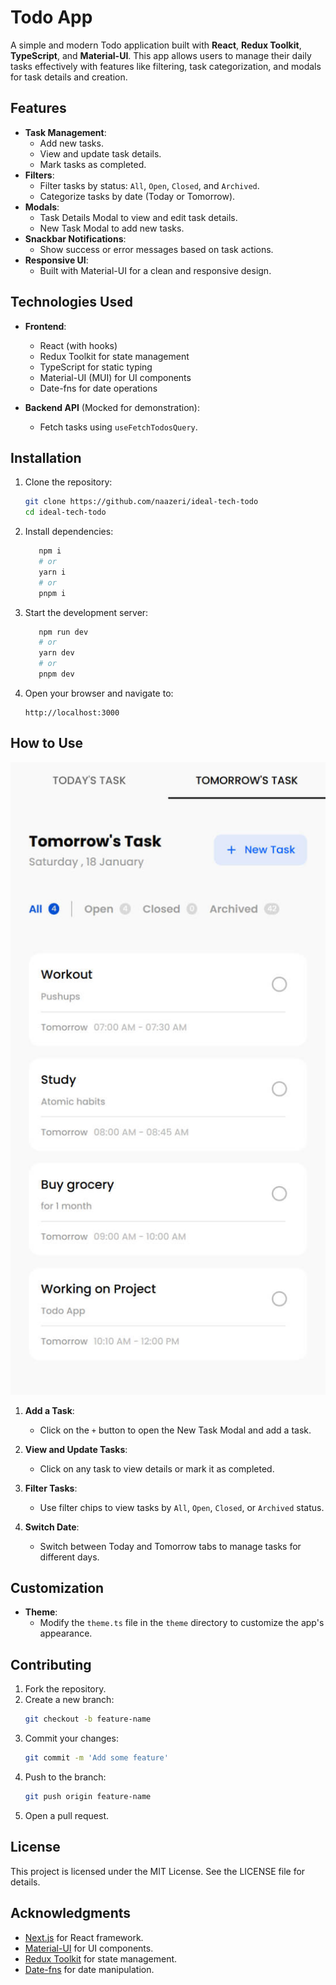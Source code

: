 # Todo App

A simple and modern Todo application built with **React**, **Redux Toolkit**, **TypeScript**, and **Material-UI**. This app allows users to manage their daily tasks effectively with features like filtering, task categorization, and modals for task details and creation.

## Features

- **Task Management**:
  - Add new tasks.
  - View and update task details.
  - Mark tasks as completed.
- **Filters**:
  - Filter tasks by status: `All`, `Open`, `Closed`, and `Archived`.
  - Categorize tasks by date (Today or Tomorrow).
- **Modals**:
  - Task Details Modal to view and edit task details.
  - New Task Modal to add new tasks.
- **Snackbar Notifications**:
  - Show success or error messages based on task actions.
- **Responsive UI**:
  - Built with Material-UI for a clean and responsive design.

## Technologies Used

- **Frontend**:

  - React (with hooks)
  - Redux Toolkit for state management
  - TypeScript for static typing
  - Material-UI (MUI) for UI components
  - Date-fns for date operations

- **Backend API** (Mocked for demonstration):
  - Fetch tasks using `useFetchTodosQuery`.

## Installation

1. Clone the repository:

   ```bash
   git clone https://github.com/naazeri/ideal-tech-todo
   cd ideal-tech-todo
   ```

2. Install dependencies:

   ```bash
      npm i
      # or
      yarn i
      # or
      pnpm i
   ```

3. Start the development server:

   ```bash
      npm run dev
      # or
      yarn dev
      # or
      pnpm dev
   ```

4. Open your browser and navigate to:
   ```
   http://localhost:3000
   ```

## How to Use

![Alt text](doc\images\screenshot.jpg)

1. **Add a Task**:

   - Click on the `+` button to open the New Task Modal and add a task.

2. **View and Update Tasks**:

   - Click on any task to view details or mark it as completed.

3. **Filter Tasks**:

   - Use filter chips to view tasks by `All`, `Open`, `Closed`, or `Archived` status.

4. **Switch Date**:
   - Switch between Today and Tomorrow tabs to manage tasks for different days.

## Customization

- **Theme**:
  - Modify the `theme.ts` file in the `theme` directory to customize the app's appearance.

## Contributing

1. Fork the repository.
2. Create a new branch:
   ```bash
   git checkout -b feature-name
   ```
3. Commit your changes:
   ```bash
   git commit -m 'Add some feature'
   ```
4. Push to the branch:
   ```bash
   git push origin feature-name
   ```
5. Open a pull request.

## License

This project is licensed under the MIT License. See the LICENSE file for details.

## Acknowledgments

- [Next.js](https://nextjs.org/) for React framework.
- [Material-UI](https://mui.com/) for UI components.
- [Redux Toolkit](https://redux-toolkit.js.org/) for state management.
- [Date-fns](https://date-fns.org/) for date manipulation.
